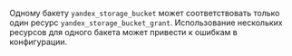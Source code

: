 Одному бакету `yandex_storage_bucket` может соответствовать только один ресурс `yandex_storage_bucket_grant`. Использование нескольких ресурсов для одного бакета может привести к ошибкам в конфигурации.
